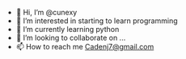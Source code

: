 - 👋 Hi, I’m @cunexy
- 👀 I’m interested in starting to learn programming
- 🌱 I’m currently learning python
- 💞️ I’m looking to collaborate on ...
- 📫 How to reach me Cadenj7@gmail.com

<!---
cunexy/cunexy is a ✨ special ✨ repository because its `README.md` (this file) appears on your GitHub profile.
You can click the Preview link to take a look at your changes.
--->
